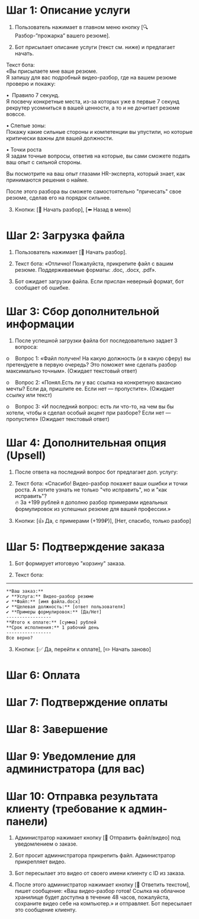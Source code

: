 # Шаг 1: Описание услуги

1. Пользователь нажимает в главном меню кнопку [🔍 Разбор-”прожарка” вашего резюме].

2. Бот присылает описание услуги (текст см. ниже) и предлагает начать.  
  
Текст бота:  
«Вы присылаете мне ваше резюме.  
Я запишу для вас подробный видео-разбор, где на вашем резюме проверю и покажу:  
  

•  Правило 7 секунд.  
Я посвечу конкретные места, из-за которых уже в первые 7 секунд рекрутер усомниться в вашей ценности, а то и не дочитает резюме вовссе.

• Слепые зоны:  
Покажу какие сильные стороны и компетенции вы упустили, но которые критически важны для вашей должности.

• Точки роста  
Я задам точные вопросы, ответив на которые, вы сами сможете подать ваш опыт с сильной стороны.  
  

Вы посмотрите на ваш опыт глазами HR-эксперта, который знает, как принимаются решения о найме. 

После этого разбора вы сможете самостоятельно "причесать" свое резюме, сделав его на порядок сильнее.

  
  

3. Кнопки: [🚀 Начать разбор], [⬅️ Назад в меню]

# Шаг 2: Загрузка файла

1. Пользователь нажимает [🚀 Начать разбор].

2. Текст бота: «Отлично! Пожалуйста, прикрепите файл с вашим резюме. Поддерживаемые форматы: .doc, .docx, .pdf».

3. Бот ожидает загрузки файла. Если прислан неверный формат, бот сообщает об ошибке.

# Шаг 3: Сбор дополнительной информации

1. После успешной загрузки файла бот последовательно задает 3 вопроса:

o    Вопрос 1: «Файл получен! На какую должность (и в какую сферу) вы претендуете в первую очередь? Это поможет мне сделать разбор максимально точным». (Ожидает текстовый ответ)

o    Вопрос 2: «Понял.Есть ли у вас ссылка на конкретную вакансию мечты? Если да, пришлите ее. Если нет — пропустите». (Ожидает ссылку или текст)

o    Вопрос 3: «И последний вопрос: есть ли что-то, на чем вы бы хотели, чтобы я сделал особый акцент при разборе? Если нет — пропустите» (Ожидает текстовый ответ)

# Шаг 4: Дополнительная опция (Upsell)

1. После ответа на последний вопрос бот предлагает доп. услугу:

2. Текст бота: «Спасибо! Видео-разбор покажет ваши ошибки и точки роста. А хотите узнать не только "что исправить", но и "как исправить"?  
🔥 За +199 рублей я дополню разбор примерами идеальных формулировок из успешных резюме для вашей профессии.»

3. Кнопки: [👍 Да, с примерами (+199₽)], [Нет, спасибо, только разбор]

# Шаг 5: Подтверждение заказа

1. Бот формирует итоговую "корзину" заказа.

2. Текст бота:  
-----------------  
```
**Ваш заказ:**  
✔️ **Услуга:** Видео-разбор резюме  
✔️ **Файл:** [имя файла.docx]  
✔️ **Целевая должность:** [ответ пользователя]  
✔️ **Примеры формулировок:** [Да/Нет]  
-----------------  
**Итого к оплате:** [сумма] рублей  
**Срок исполнения:** 1 рабочий день  
-----------------  
Все верно?
```

3. Кнопки: [✅ Да, перейти к оплате], [✏️ Начать заново]

# Шаг 6: Оплата

# Шаг 7: Подтверждение оплаты

  

# Шаг 8: Завершение

  

# Шаг 9: Уведомление для администратора (для вас)

  

# Шаг 10: Отправка результата клиенту (требование к админ-панели)

1. Администратор нажимает кнопку [📂 Отправить файл/видео] под уведомлением о заказе.

2. Бот просит администратора прикрепить файл. Администратор прикрепляет видео.

3. Бот пересылает это видео от своего имени клиенту с ID из заказа.

4. После этого администратор нажимает кнопку [💬 Ответить текстом], пишет сообщение: «Ваш видео-разбор готов! Ссылка на облачное хранилище будет доступна в течение 48 часов, пожалуйста, сохраните видео себе на компьютер.» и отправляет. Бот пересылает это сообщение клиенту.